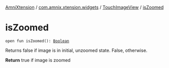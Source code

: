 [AmniXtension](../../index.md) / [com.amnix.xtension.widgets](../index.md) / [TouchImageView](index.md) / [isZoomed](./is-zoomed.md)

# isZoomed

`open fun isZoomed(): `[`Boolean`](https://kotlinlang.org/api/latest/jvm/stdlib/kotlin/-boolean/index.html)

Returns false if image is in initial, unzoomed state. False, otherwise.

**Return**
true if image is zoomed

